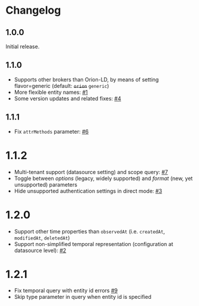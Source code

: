 # Changelog

## 1.0.0

Initial release.

## 1.1.0

* Supports other brokers than Orion-LD, by means of setting flavor=generic (default: ~~`orion`~~ `generic`)
* More flexible entity names: [#1](https://github.com/bfi-de/ngsild-grafana-datasource/issues/1)
* Some version updates and related fixes: [#4](https://github.com/bfi-de/ngsild-grafana-datasource/issues/4)

## 1.1.1

* Fix `attrMethods` parameter: [#6](https://github.com/bfi-de/ngsild-grafana-datasource/issues/6)

# 1.1.2

* Multi-tenant support (datasource setting) and scope query: [#7](https://github.com/bfi-de/ngsild-grafana-datasource/issues/7)
* Toggle between *options* (legacy, widely supported) and *format* (new, yet unsupported) parameters
* Hide unsupported authentication settings in direct mode: [#3](https://github.com/bfi-de/ngsild-grafana-datasource/issues/3)

# 1.2.0

* Support other time properties than `observedAt` (i.e. `createdAt`, `modifiedAt`, `deletedAt`)
* Support non-simplified temporal representation (configuration at datasource level): [#2](https://github.com/bfi-de/ngsild-grafana-datasource/issues/2)

# 1.2.1

* Fix temporal query with entity id errors [#9](https://github.com/bfi-de/ngsild-grafana-datasource/issues/9)
* Skip type parameter in query when entity id is specified
